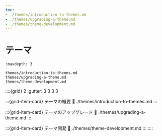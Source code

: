 ```yaml
---
toc:
- ./themes/introduction-to-themes.md
- ./themes/upgrading-a-theme.md
- ./themes/theme-development.md
---
```

# テーマ

```{toctree}
:maxdepth: 3

themes/introduction-to-themes.md
themes/upgrading-a-theme.md
themes/theme-development.md
```

::::{grid} 2
:gutter: 3 3 3 3

:::{grid-item-card} テーマの概要
:link: ./themes/introduction-to-themes.md
:::

:::{grid-item-card} テーマのアップグレード
:link: ./themes/upgrading-a-theme.md
:::

:::{grid-item-card} テーマ開発
:link: ./themes/theme-development.md
:::
::::
